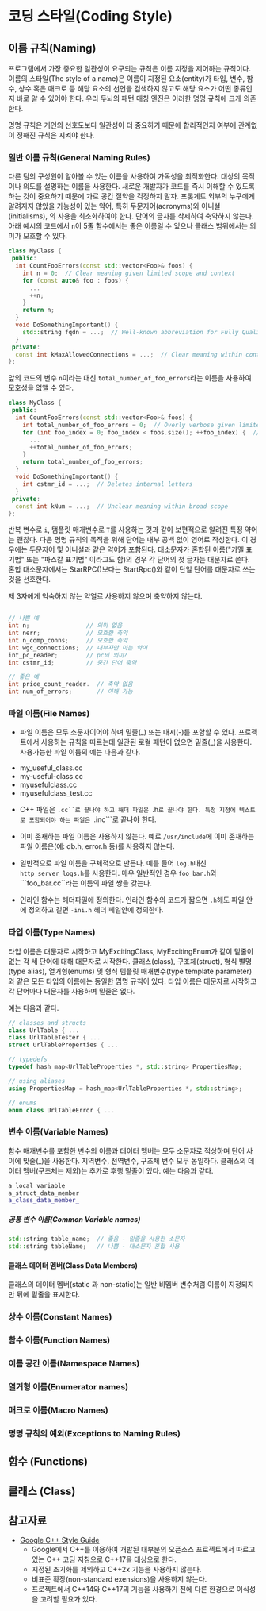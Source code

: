 # 코딩 스타일(Coding Style)

## 이름 규칙(Naming)

프로그램에서 가장 중요한 일관성이 요구되는 규칙은 이름 지정을 제어하는 규칙이다. 
이름의 스타일(The style of a name)은 이름이 지정된 요소(entity)가 타입, 변수, 함수, 상수 혹은 매크로 등 해당 요소의 선언을 검색하지 않고도 해당 요소가 어떤 종류인지 바로 알 수 있어야 한다. 
우리 두뇌의 패턴 매칭 엔진은 이러한 명명 규칙에 크게 의존한다.  

명명 규칙은 개인의 선호도보다 일관성이 더 중요하기 때문에 합리적인지 여부에 관계없이 정해진 규칙은 지켜야 한다.

### 일반 이름 규칙(General Naming Rules)

다른 팀의 구성원이 알아볼 수 있는 이름을 사용하여 가독성을 최적화한다. 
대상의 목적이나 의도를 설명하는 이름을 사용한다. 새로운 개발자가 코드를 즉시 이해할 수 있도록 하는 것이 중요하기 때문에 가로 공간 절약을 걱정하지 말자.
프롲게트 외부의 누구에게 알려지지 않았을 가능성이 있는 약어, 특히 두문자어(acronyms)와 이니셜(initialisms), 의 사용을 최소화하여야 한다.
단어의 글자를 삭제하여 축약하지 않는다. 
아래 예시의 코드에서 ```n```이 5줄 함수에서는 좋은 이름일 수 있으나 클래스 범위에서는 의미가 모호할 수 있다. 

```c++
class MyClass {
 public:
  int CountFooErrors(const std::vector<Foo>& foos) {
    int n = 0;  // Clear meaning given limited scope and context
    for (const auto& foo : foos) {
      ...
      ++n;
    }
    return n;
  }
  void DoSomethingImportant() {
    std::string fqdn = ...;  // Well-known abbreviation for Fully Qualified Domain Name
  }
 private:
  const int kMaxAllowedConnections = ...;  // Clear meaning within context
};
```

앞의 코드의 변수 ```n```이라는 대신 ```total_number_of_foo_errors```라는 이름을 사용하여 모호성을 없앨 수 있다.

```c++
class MyClass {
 public:
  int CountFooErrors(const std::vector<Foo>& foos) {
    int total_number_of_foo_errors = 0;  // Overly verbose given limited scope and context
    for (int foo_index = 0; foo_index < foos.size(); ++foo_index) {  // Use idiomatic `i`
      ...
      ++total_number_of_foo_errors;
    }
    return total_number_of_foo_errors;
  }
  void DoSomethingImportant() {
    int cstmr_id = ...;  // Deletes internal letters
  }
 private:
  const int kNum = ...;  // Unclear meaning within broad scope
};
``` 
반복 변수로 ```i```, 탬플릿 매개변수로 ```T```를 사용하는 것과 같이 보편적으로 알려진 특정 약어는 괜찮다. 
다음 명명 규칙의 목적을 위해 단어는 내부 공백 없이 영어로 작성한다. 이 경우에는 두문자어 및 이니셜과 같은 약어가 포함된다. 
대소문자가 혼합된 이름("카멜 표기법" 또는 "파스칼 표기법" 이라고도 함)의 경우 각 단어의 첫 글자는 대문자로 쓴다.  
혼합 대소문자에서는 StarRPC()보다는 StartRpc()와 같이 단일 단어를 대문자로 쓰는 것을 선호한다. 

제 3자에게 익숙하지 않는 약얼르 사용하지 않으며 축약하지 않는다. 

```c++

// 나쁜 예 
int n;                // 의미 없음 
int nerr;             // 모호한 축약
int n_comp_conns;     // 모호한 축약
int wgc_connections;  // 내부자만 아는 약어
int_pc_reader;        // pc의 의미?
int cstmr_id;         // 중간 단어 축약

// 좋은 예
int price_count_reader.  // 축약 없음
int num_of_errors;       // 이해 가능
```

### 파일 이름(File Names)

* 파일 이름은 모두 소문자이어야 하며 밑줄(\_) 또는 대시(\-)를 포함할 수 있다. 프로젝트에서 사용하는 규칙을 따르는데 일관된 로컬 패턴이 없으면 밑줄(\_)을 사용한다.
사용가능한 파일 이름의 예는 다음과 같다. 

 - my_useful_class.cc
 - my-useful-class.cc
 - myusefulclass.cc
 - myusefulclass_test.cc

* C++ 파일은 ```.cc``로 끝나야 하고 해더 파일은 ```.h```로 끝나야 한다. 특정 지점에 텍스트로 포함되어야 하는 파일은 ```.inc```로 끝나야 한다. 

* 이미 존재하는 파일 이름은 사용하지 않는다. 예로 ```/usr/include```에 이미 존재하는 파일 이름은(예: db.h, error.h 등)를 사용하지 않는다. 

* 일반적으로 파일 이름을 구체적으로 만든다. 
예를 들어 ```log.h```대신 ```http_server_logs.h```를 사용한다. 
매우 일반적인 경우 ```foo_bar.h```와 ```foo_bar.cc``라는 이름의 파일 쌍을 갖는다. 

* 인라인 함수는 헤더파일에 정의한다. 
인라인 함수의 코드가 짧으면 ```.h```헤도 파일 안에 정의하고 길면 ```-ini.h``` 헤더 페일안에 정의한다.



### 타입 이름(Type Names)

타입 이름은 대문자로 시작하고 MyExcitingClass, MyExcitingEnum가 같이 밑줄이 없는 각 세 단어에 대해 대문자로 시작한다.
클래스(class), 구조체(struct), 형식 별명(type alias), 열거형(enums) 및 형식 템플릿 매개변수(type template parameter)와 같은 모든 타입의 이름에는 
동일한 몀명 규칙이 있다. 타입 이름은 대문자로 시작하고 각 단어마다 대문자를 사용하며 밑줄은 없다.

예는 다음과 같다.

```c++
// classes and structs
class UrlTable { ...
class UrlTableTester { ...
struct UrlTableProperties { ...

// typedefs
typedef hash_map<UrlTableProperties *, std::string> PropertiesMap;

// using aliases
using PropertiesMap = hash_map<UrlTableProperties *, std::string>;

// enums
enum class UrlTableError { ...
```

### 변수 이름(Variable Names)

함수 매개변수를 포함한 변수의 이름과 데이터 멤버는 모두 소문자로 적상하며 단어 사이에 밎줄(\_)을 사용한다.
지역변수, 전역변수, 구조체 변수 모두 동일하다. 
클래스의 데이터 멤버(구조체는 제외)는 추가로 후행 밑줄이 있다. 
예는 다음과 같다. 

```c++
a_local_variable
a_struct_data_member
a_class_data_member_
```

##### 공통 변수 이름(Common Variable names)

```c++
std::string table_name;  // 좋음 - 밑줄을 사용한 소문자
std::string tableName;   // 나쁨 - 대소문자 혼합 사용
```

#### 클래스 데이터 멤버(Class Data Members)

클래스의 데이터 멤버(static 과 non-static)는 일반 비멤버 변수처럼 이름이 지정되지만 뒤에 밑줄을 표시한다.


### 상수 이름(Constant Names)

### 함수 이름(Function Names)

### 이름 공간 이름(Namespace Names)

### 열거형 이름(Enumerator names)

### 매크로 이름(Macro Names)

### 명명 규칙의 예외(Exceptions to Naming Rules) 



## 함수 (Functions)


## 클래스 (Class)














 ## 참고자료 
 
* [Google C++ Style Guide](https://google.github.io/styleguide/cppguide.html)
  - Google에서 C++를 이용하여 개발된 대부분의 오픈소스 프로젝트에서 따르고 있는 C++ 코딩 지침으로 C++17을 대상으로 한다.
  - 지정된 초기화를 제외하고 C++2x 기능을 사용하지 않는다.
  - 비표준 확장(non-standard exensions)을 사용하지 않는다. 
  - 프로젝트에서 C++14와 C++17의 기능을 사용하기 전에 다른 환경으로 이식성을 고려할 필요가 있다. 
 
